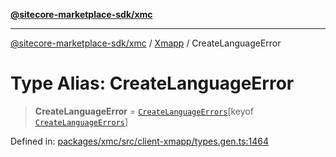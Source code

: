 [**@sitecore-marketplace-sdk/xmc**](../../../../README.md)

***

[@sitecore-marketplace-sdk/xmc](../../../../README.md) / [Xmapp](../README.md) / CreateLanguageError

# Type Alias: CreateLanguageError

> **CreateLanguageError** = [`CreateLanguageErrors`](CreateLanguageErrors.md)\[keyof [`CreateLanguageErrors`](CreateLanguageErrors.md)\]

Defined in: [packages/xmc/src/client-xmapp/types.gen.ts:1464](https://github.com/Sitecore/marketplace-sdk/blob/047115917e8843232ba2a4ba284b67585698b1c5/packages/xmc/src/client-xmapp/types.gen.ts#L1464)
